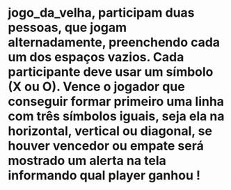# jogo_da_velha, participam duas pessoas, que jogam alternadamente, preenchendo cada um dos espaços vazios. Cada participante deve usar um símbolo (X ou O). Vence o jogador que conseguir formar primeiro uma linha com três símbolos iguais, seja ela na horizontal, vertical ou diagonal, se houver vencedor ou empate será mostrado um alerta na tela informando qual player ganhou !